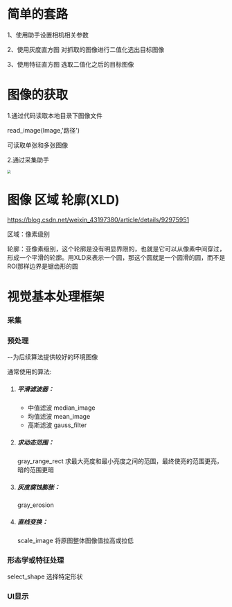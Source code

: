 # 简单的套路

1、使用助手设置相机相关参数

2、使用灰度直方图 对抓取的图像进行二值化选出目标图像

3、使用特征直方图 选取二值化之后的目标图像



# 图像的获取

1.通过代码读取本地目录下图像文件

read_image(Image,'路径')

可读取单张和多张图像

2.通过采集助手

<img src="F:\Note\Halcon\基础\picture\2.PNG" style="zoom:50%;" />

# 图像 区域 轮廓(XLD)

https://blog.csdn.net/weixin_43197380/article/details/92975951

区域：像素级别

轮廓：亚像素级别，这个轮廓是没有明显界限的，也就是它可以从像素中间穿过，形成一个平滑的轮廓。用XLD来表示一个圆，那这个圆就是一个圆滑的圆，而不是ROI那样边界是锯齿形的圆



# 视觉基本处理框架

### 采集

### 预处理

 --为后续算法提供较好的环境图像

 通常使用的算法:

1. ##### 平滑滤波器：

   - 中值滤波 median_image
   - 均值滤波 mean_image
   - 高斯滤波 gauss_filter 

2. ##### 求动态范围：

   gray_range_rect 求最大亮度和最小亮度之间的范围，最终使亮的范围更亮，暗的范围更暗

3. ##### 灰度腐蚀膨胀：

   gray_erosion

4. ##### 直线变换：

   scale_image   将原图整体图像值拉高或拉低


### 形态学或特征处理

   select_shape 选择特定形状

### UI显示



   

